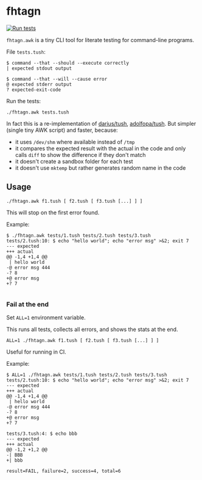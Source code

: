# fhtagn

[![Run tests](https://github.com/xonixx/fhtagn/actions/workflows/run-tests.yml/badge.svg)](https://github.com/xonixx/fhtagn/actions/workflows/run-tests.yml)
                    
`fhtagn.awk` is a tiny CLI tool for literate testing for command-line programs.  
                   
File `tests.tush`:
```
$ command --that --should --execute correctly
| expected stdout output

$ command --that --will --cause error
@ expected stderr output
? expected-exit-code
```

Run the tests:
```shell
./fhtagn.awk tests.tush
```

In fact this is a re-implementation of [darius/tush](https://github.com/darius/tush), [adolfopa/tush](https://github.com/adolfopa/tush).
But simpler (single tiny AWK script) and faster, because:
                      
- it uses `/dev/shm` where available instead of `/tmp`
- it compares the expected result with the actual in the code and only calls `diff` to show the difference if they don't match
- it doesn't create a sandbox folder for each test
- it doesn't use `mktemp` but rather generates random name in the code

## Usage

```
./fhtagn.awk f1.tush [ f2.tush [ f3.tush [...] ] ]
```
This will stop on the first error found.

Example:
```
$ ./fhtagn.awk tests/1.tush tests/2.tush tests/3.tush 
tests/2.tush:10: $ echo "hello world"; echo "error msg" >&2; exit 7
--- expected
+++ actual
@@ -1,4 +1,4 @@
 | hello world
-@ error msg 444
-? 8
+@ error msg
+? 7
 
```

### Fail at the end
      
Set `ALL=1` environment variable.

This runs all tests, collects all errors, and shows the stats at the end.
```
ALL=1 ./fhtagn.awk f1.tush [ f2.tush [ f3.tush [...] ] ]
```

Useful for running in CI.

Example:
```
$ ALL=1 ./fhtagn.awk tests/1.tush tests/2.tush tests/3.tush 
tests/2.tush:10: $ echo "hello world"; echo "error msg" >&2; exit 7
--- expected
+++ actual
@@ -1,4 +1,4 @@
 | hello world
-@ error msg 444
-? 8
+@ error msg
+? 7
 
tests/3.tush:4: $ echo bbb
--- expected
+++ actual
@@ -1,2 +1,2 @@
-| BBB
+| bbb
 
result=FAIL, failure=2, success=4, total=6
```


